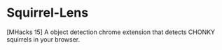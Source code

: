 # Squirrel-Lens
[MHacks 15] A object detection chrome extension that detects CHONKY squirrels in your browser. 
